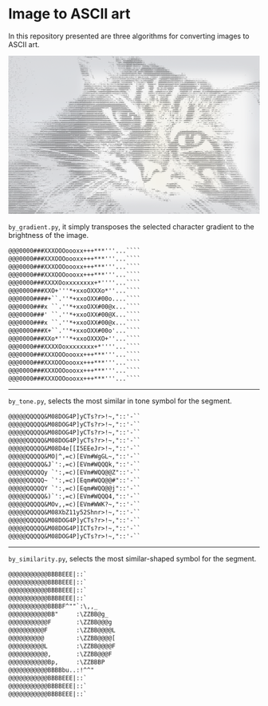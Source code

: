 # Image to ASCII art

In this repository presented are three algorithms for converting images to ASCII art.

![](test_images/screenshot.png "Generated using by_similarity.py")

`by_gradient.py`, it simply transposes the selected character gradient to the brightness of the image.

```
@@@0000###XXXOOOoooxx+++***'''...````   
@@@0000###XXXOOOoooxx+++***'''...````   
@@@0000###XXXOOOoooxx+++***'''...````   
@@@0000###XXXOOOoooxx+++***'''...````   
@@@0000###XXXXOoxxxxxxxx+*''''...````   
@@@0000###XXO+'''*+xxoOXXXo*''...````   
@@@0000####+``.''*+xxoOXX#00o....````   
@@@0000###x ``.''*+xxoOXX#00@x...````   
@@@0000###' ``.''*+xxoOXX#00@X...````   
@@@0000###x ``.''*+xxoOXX#00@x...````   
@@@0000###X+``.''*+xxoOXX#00o'...````   
@@@0000###XXo*'''*+xxoOXXXO+''...````   
@@@0000###XXXXOoxxxxxxxx+*''''...````   
@@@0000###XXXOOOoooxx+++***'''...````   
@@@0000###XXXOOOoooxx+++***'''...````   
@@@0000###XXXOOOoooxx+++***'''...````   
@@@0000###XXXOOOoooxx+++***'''...````   
```

---

`by_tone.py`, selects the most similar in tone symbol for the segment.

```
@@@@@QQQQQ&M08DOG4P]yCTs?r>!~,"::'-``  
@@@@@QQQQQ&M08DOG4P]yCTs?r>!~,"::'-``  
@@@@@QQQQQ&M08DOG4P]yCTs?r>!~,"::'-``  
@@@@@QQQQQ&M08DOG4P]yCTs?r>!~,"::'-``  
@@@@@QQQQQ&M08D4e[[I5EEeJr>!~,"::'-``  
@@@@@QQQQQ&MO|^,=c)[EVm#WgGL~,"::'-``  
@@@@@QQQQQ&J`':,=c)[EVm#WQQQk,"::'-``  
@@@@@QQQQQy `':,=c)[EVm#WQQ@@Z"::'-``  
@@@@@QQQQQ~ `':,=c)[Eqm#WQQ@@#"::'-``  
@@@@@QQQQQY `':,=c)[Eqm#WQQ@@j"::'-``  
@@@@@QQQQQ&)`':,=c)[EVm#WQQQ4,"::'-``  
@@@@@QQQQQ&MOv,,=c)[EVm#WWK?~,"::'-``  
@@@@@QQQQQ&M08XbZ11y52Shnr>!~,"::'-``  
@@@@@QQQQQ&M08DOG4P]yCTs?r>!~,"::'-``  
@@@@@QQQQQ&M08DOG4P]ICTs?r>!~,"::'-``  
@@@@@QQQQQ&M08DOG4P]yCTs?r>!~,"::'-``  
```

---

`by_similarity.py`, selects the most similar-shaped symbol for the segment.

```
@@@@@@@@@@@BBBBEEE|::`                 
@@@@@@@@@@@BBBBEEE|::`                 
@@@@@@@@@@@BBBBEEE|::`                 
@@@@@@@@@@@BBBBEEE|::`                 
@@@@@@@@@@@BBBBF^""`:\,,_              
@@@@@@@@@@@BB"     :\ZZBB@g_           
@@@@@@@@@@@F       :\ZZBB@@@g          
@@@@@@@@@@F        :\ZZBB@@@@L         
@@@@@@@@@@         :\ZZBB@@@@[         
@@@@@@@@@@L        :\ZZBB@@@@F         
@@@@@@@@@@@,       :\ZZBB@@@F          
@@@@@@@@@@@Bp,     :\ZZBBBP            
@@@@@@@@@@@BBBBbu..:!^^"               
@@@@@@@@@@@BBBBEEE|::`                 
@@@@@@@@@@@BBBBEEE|::`                 
@@@@@@@@@@@BBBBEEE|::`                 
```
